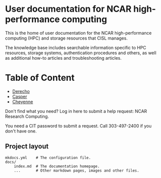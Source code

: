 # User documentation for NCAR high-performance computing

This is the home of user documentation for the NCAR high-performance computing (HPC) and storage resources that CISL manages.

The knowledge base includes searchable information specific to HPC resources, storage systems, authentication procedures and others, as well as additional how-to articles and troubleshooting articles.


# Table of Content

* [Derecho](https://arc.ucar.edu/knowledge_base/74317833)
* [Casper](https://arc.ucar.edu/knowledge_base/70549550)
* [Cheyenne](https://arc.ucar.edu/knowledge_base/70549542)

Don't find what you need? Log in here to submit a help request: NCAR Research Computing.

You need a CIT password to submit a request. Call 303-497-2400 if you don't have one.


## Project layout

    mkdocs.yml    # The configuration file.
    docs/
        index.md  # The documentation homepage.
        ...       # Other markdown pages, images and other files.
